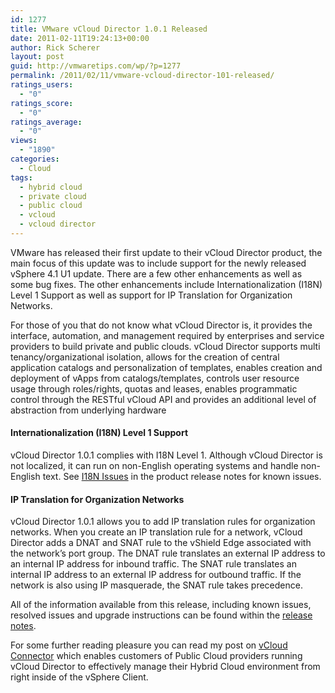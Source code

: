 ```yaml
---
id: 1277
title: VMware vCloud Director 1.0.1 Released
date: 2011-02-11T19:24:13+00:00
author: Rick Scherer
layout: post
guid: http://vmwaretips.com/wp/?p=1277
permalink: /2011/02/11/vmware-vcloud-director-101-released/
ratings_users:
  - "0"
ratings_score:
  - "0"
ratings_average:
  - "0"
views:
  - "1890"
categories:
  - Cloud
tags:
  - hybrid cloud
  - private cloud
  - public cloud
  - vcloud
  - vcloud director
---
```

VMware has released their first update to their vCloud Director product, the main focus of this update was to include support for the newly released vSphere 4.1 U1 update. There are a few other enhancements as well as some bug fixes. The other enhancements include Internationalization (I18N) Level 1 Support as well as support for IP Translation for Organization Networks.

For those of you that do not know what vCloud Director is, it provides the interface, automation, and management required by enterprises and service providers to build private and public clouds. vCloud Director supports multi tenancy/organizational isolation, allows for the creation of central application catalogs and personalization of templates, enables creation and deployment of vApps from catalogs/templates, controls user resource usage through roles/rights, quotas and leases, enables programmatic control through the RESTful vCloud API and provides an additional level of abstraction from underlying hardware

#### Internationalization (I18N) Level 1 Support

vCloud Director 1.0.1 complies with I18N Level 1. Although vCloud Director is not localized, it can run on non-English operating systems and handle non-English text. See <a href="http://www.vmware.com/support/vcd/doc/rel_notes_vcloud_director_101.html#i18nissues" target="_blank">I18N Issues</a> in the product release notes for known issues.

#### IP Translation for Organization Networks

vCloud Director 1.0.1 allows you to add IP translation rules for organization networks. When you create an IP translation rule for a network, vCloud Director adds a DNAT and SNAT rule to the vShield Edge associated with the network&#8217;s port group. The DNAT rule translates an external IP address to an internal IP address for inbound traffic. The SNAT rule translates an internal IP address to an external IP address for outbound traffic. If the network is also using IP masquerade, the SNAT rule takes precedence.

All of the information available from this release, including known issues, resolved issues and upgrade instructions can be found within the <a href="http://www.vmware.com/support/vcd/doc/rel_notes_vcloud_director_101.html" target="_blank">release notes</a>.

For some further reading pleasure you can read my post on <a href="http://vmwaretips.com/wp/2011/02/08/the-cloudnow-closer-than-ever/" target="_blank">vCloud Connector</a> which enables customers of Public Cloud providers running vCloud Director to effectively manage their Hybrid Cloud environment from right inside of the vSphere Client.